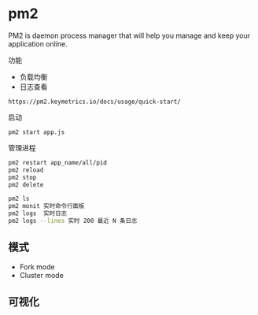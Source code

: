 # pm2

PM2 is daemon process manager that will help you manage and keep your application online. 


功能 

- 负载均衡
- 日志查看



`https://pm2.keymetrics.io/docs/usage/quick-start/`

启动

`pm2 start app.js`

管理进程

```bash
pm2 restart app_name/all/pid
pm2 reload
pm2 stop
pm2 delete
```

```bash
pm2 ls
pm2 monit 实时命令行面板
pm2 logs  实时日志
pm2 logs --lines 实时 200 最近 N 条日志
```

## 模式

- Fork mode
- Cluster mode

## 可视化


